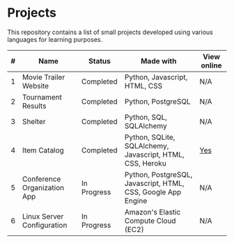 # Projects
This repository contains a list of small projects developed using
various languages for learning purposes.

| # | Name | Status | Made with | View online |
| --- | --- | --- | --- | --- |
| 1 | Movie Trailer Website | Completed | Python, Javascript, HTML, CSS | N/A |
| 2 | Tournament Results | Completed | Python, PostgreSQL | N/A |
| 3 | Shelter | Completed | Python, SQL, SQLAlchemy | N/A |
| 4 | Item Catalog | Completed | Python, SQLite, SQLAlchemy, Javascript, HTML, CSS, Heroku | [Yes](https://floating-reaches-7281.herokuapp.com/) |
| 5 | Conference Organization App | In Progress | Python, PostgreSQL, Javascript, HTML, CSS, Google App Engine | N/A |
| 6 | Linux Server Configuration | In Progress | Amazon's Elastic Compute Cloud (EC2) | N/A |
